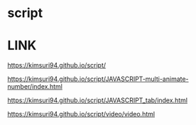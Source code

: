 # script

# LINK

https://kimsuri94.github.io/script/

https://kimsuri94.github.io/script/JAVASCRIPT-multi-animate-number/index.html

https://kimsuri94.github.io/script/JAVASCRIPT_tab/index.html

https://kimsuri94.github.io/script/video/video.html
